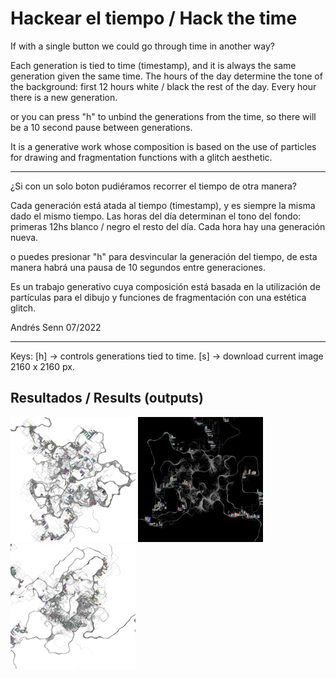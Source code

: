 # Hackear el tiempo / Hack the time

If with a single button we could go through time in another way?

Each generation is tied to time (timestamp),
and it is always the same generation given the same time.
The hours of the day determine the tone of the background: first 12 hours white / black the rest of the day.
Every hour there is a new generation.

or you can press "h" to unbind the generations from the time, so there will be a 10 second pause between generations.

It is a generative work whose composition is based on the use of particles for drawing and fragmentation functions with a glitch aesthetic.

-------------------

¿Si con un solo boton pudiéramos recorrer el tiempo de otra manera?

Cada generación está atada al tiempo (timestamp),
y es siempre la misma dado el mismo tiempo.
Las horas del día determinan el tono del fondo: primeras 12hs blanco / negro el resto del día.
Cada hora hay una generación nueva.

o puedes presionar "h" para desvincular la generación del tiempo, de esta manera habrá una pausa de 10 segundos entre generaciones.

Es un trabajo generativo cuya composición está basada en la utilización de partículas para el dibujo y funciones de fragmentación con una estética glitch. 

Andrés Senn 07/2022

*******

Keys:
[h] -> controls generations tied to time.
[s] -> download current image 2160 x 2160 px.


## Resultados / Results (outputs)

<img src="https://github.com/andrusenn/hackeareltiempo/blob/master/images/01.png?raw=true" width="200"> <img src="https://github.com/andrusenn/hackeareltiempo/blob/master/images/02.png?raw=true" width="200"> <img src="https://github.com/andrusenn/hackeareltiempo/blob/master/images/03.png?raw=true" width="200">

